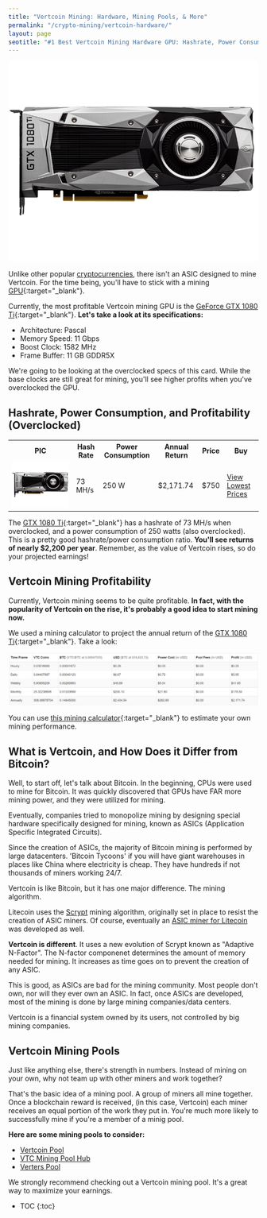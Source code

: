 ```yaml
---
title: "Vertcoin Mining: Hardware, Mining Pools, & More"
permalink: "/crypto-mining/vertcoin-hardware/"
layout: page
seotitle: "#1 Best Vertcoin Mining Hardware GPU: Hashrate, Power Consumption, & More (2017)" 
---
```

<a target="_blank" href="http://rover.ebay.com/rover/1/711-53200-19255-0/1?icep_ff3=9&pub=5575177097&toolid=10001&campid=5338234948&customid=&icep_uq=gtx+1080+ti&icep_sellerId=&icep_ex_kw=&icep_sortBy=12&icep_catId=&icep_minPrice=&icep_maxPrice=&ipn=psmain&icep_vectorid=229466&kwid=902099&mtid=824&kw=lg"><img class="img-middle" src="/img/cryptocurrency/gpu/gtx-1080ti.png" /></a>
 
Unlike other popular [cryptocurrencies](/crypto-mining/), there isn't an ASIC designed to mine Vertcoin. For the time being, you'll have to stick with a mining [GPU](https://en.bitcoin.it/wiki/Mining){:target="_blank"}. 

Currently, the most profitable Vertcoin mining GPU is the [GeForce GTX 1080 Ti](http://rover.ebay.com/rover/1/711-53200-19255-0/1?icep_ff3=9&pub=5575177097&toolid=10001&campid=5338234948&customid=&icep_uq=gtx+1080+ti&icep_sellerId=&icep_ex_kw=&icep_sortBy=12&icep_catId=&icep_minPrice=&icep_maxPrice=&ipn=psmain&icep_vectorid=229466&kwid=902099&mtid=824&kw=lg){:target="_blank"}. **Let's take a look at its specifications:**

* Architecture: Pascal
* Memory Speed: 11 Gbps
* Boost Clock: 1582 MHz
* Frame Buffer: 11 GB GDDR5X

We're going to be looking at the overclocked specs of this card. While the base clocks are still great for mining, you'll see higher profits when you've overclocked the GPU.

## Hashrate, Power Consumption, and Profitability (Overclocked)

<table class="basic-table" align="center">
	<tr>
		<th>PIC</th>
		<th>Hash Rate</th>
		<th>Power Consumption</th>
		<th>Annual Return</th>
		<th>Price</th>
		<th>Buy</th>
	</tr>
	<tr>
		<td><a target="_blank" href="http://rover.ebay.com/rover/1/711-53200-19255-0/1?icep_ff3=9&pub=5575177097&toolid=10001&campid=5338234948&customid=&icephttp://rover.ebay.com/rover/1/711-53200-19255-0/1?icep_ff3=9&pub=5575177097&toolid=10001&campid=5338234948&customid=&icep_uq=gtx+1080+ti&icep_sellerId=&icep_ex_kw=&icep_sortBy=12&icep_catId=&icep_minPrice=&icep_maxPrice=&ipn=psmain&icep_vectorid=229466&kwid=902099&mtid=824&kw=lg_uq=gtx+1080+ti&icep_sellerId=&icep_ex_kw=&icep_sortBy=12&icep_catId=&icep_minPrice=&icep_maxPrice=&ipn=psmain&icep_vectorid=229466&kwid=902099&mtid=824&kw=lg"><img class="table-image" src="/img/cryptocurrency/gpu/gtx-1080ti.png" /></a></td>
		<td>73 MH/s</td>
		<td>250 W</td>
		<td>$2,171.74</td>
		<td>$750</td>
		<td><a target="_blank" class="big-button" href="http://rover.ebay.com/rover/1/711-53200-19255-0/1?icep_ff3=9&pub=5575177097&toolid=10001&campid=5338234948&customid=&icep_uq=gtx+1080+ti&icep_sellerId=&icep_ex_kw=&icep_sortBy=12&icep_catId=&icep_minPrice=&icep_maxPrice=&ipn=psmain&icep_vectorid=229466&kwid=902099&mtid=824&kw=lg">View Lowest Prices</a></td>
	</tr>
</table>

The [GTX 1080 Ti](http://rover.ebay.com/rover/1/711-53200-19255-0/1?icep_ff3=9&pub=5575177097&toolid=10001&campid=5338234948&customid=&icep_uq=gtx+1080+ti&icep_sellerId=&icep_ex_kw=&icep_sortBy=12&icep_catId=&icep_minPrice=&icep_maxPrice=&ipn=psmain&icep_vectorid=229466&kwid=902099&mtid=824&kw=lg){:target="_blank"} has a hashrate of 73 MH/s when overclocked, and a power consumption of 250 watts (also overclocked). This is a pretty good hashrate/power consumption ratio. **You'll see returns of nearly $2,200 per year**. Remember, as the value of Vertcoin rises, so do your projected earnings! 

## Vertcoin Mining Profitability 

Currently, Vertcoin mining seems to be quite profitable. **In fact, with the popularity of Vertcoin on the rise, it's probably a good idea to start mining now.**

We used a mining calculator to project the annual return of the [GTX 1080 Ti](http://rover.ebay.com/rover/1/711-53200-19255-0/1?icep_ff3=9&pub=5575177097&toolid=10001&campid=5338234948&customid=&icep_uq=gtx+1080+ti&icep_sellerId=&icep_ex_kw=&icep_sortBy=12&icep_catId=&icep_minPrice=&icep_maxPrice=&ipn=psmain&icep_vectorid=229466&kwid=902099&mtid=824&kw=lg){:target="_blank"}. Take a look: 

<a target="_blank" href="https://www.coinwarz.com/calculators/vertcoin-mining-calculator/?h=73.00&p=250.00&pc=0.12&pf=0.00&d=43494.43785064&r=25.00000000&er=0.00047535&btcer=16623.72000000&hc=0.00"><img src="/img/cryptocurrency/vertcoin-profit.png" /></a>

You can use [this mining calculator](https://www.coinwarz.com/calculators/vertcoin-mining-calculator/?h=73.00&p=250.00&pc=0.12&pf=0.00&d=43494.43785064&r=25.00000000&er=0.00047535&btcer=16623.72000000&hc=0.00){:target="_blank"} to estimate your own mining performance. 

## What is Vertcoin, and How Does it Differ from Bitcoin? 

Well, to start off, let's talk about Bitcoin. In the beginning, CPUs were used to mine for Bitcoin. It was quickly discovered that GPUs have FAR more mining power, and they were utilized for mining. 

Eventually, companies tried to monopolize mining by designing special hardware specifically designed for mining, known as ASICs (Application Specific Integrated Circuits). 

Since the creation of ASICs, the majority of Bitcoin mining is performed by large datacenters. 'Bitcoin Tycoons' if you will have giant warehouses in places like China where electricity is cheap. They have hundreds if not thousands of miners working 24/7. 

Vertcoin is like Bitcoin, but it has one major difference. The mining algorithm. 

Litecoin uses the [Scrypt](/crypto-mining/scrypt-hardware/) mining algorithm, originally set in place to resist the creation of ASIC miners. Of course, eventually an [ASIC miner for Litecoin](/crypto-mining/litecoin-hardware/) was developed as well. 

**Vertcoin is different**. It uses a new evolution of Scrypt known as "Adaptive N-Factor". The N-factor componenet determines the amount of memory needed for mining. It increases as time goes on to prevent the creation of any ASIC. 

This is good, as ASICs are bad for the mining community. Most people don't own, nor will they ever own an ASIC. In fact, once ASICs are developed, most of the mining is done by large mining companies/data centers. 

Vertcoin is a financial system owned by its users, not controlled by big mining companies. 

## Vertcoin Mining Pools 

Just like anything else, there's strength in numbers. Instead of mining on your own, why not team up with other miners and work together?

That's the basic idea of a mining pool. A group of miners all mine together. Once a blockchain reward is received, (in this case, Vertcoin) each miner receives an equal portion of the work they put in. You're much more likely to successfully mine if you're a member of a minig pool. 

**Here are some mining pools to consider:** 

* [Vertcoin Pool](https://poolmining.org/pool/vtc)
* [VTC Mining Pool Hub](https://vertcoin.miningpoolhub.com/)
* [Verters Pool](https://pool.verters.com/)

We strongly recommend checking out a Vertcoin mining pool. It's a great way to maximize your earnings.

* TOC
{:toc}